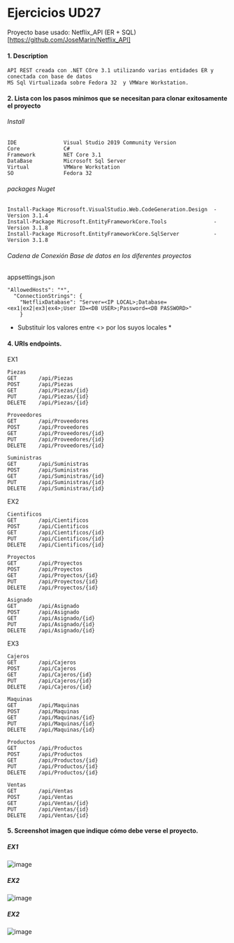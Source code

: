 # Ejercicios UD27
Proyecto base usado: Netflix_API (ER + SQL) [https://github.com/JoseMarin/Netflix_API]

#### 1. Description
```
API REST creada con .NET COre 3.1 utilizando varias entidades ER y conectada con base de datos 
MS Sql Virtualizada sobre Fedora 32  y VMWare Workstation.
```

#### 2. Lista con los pasos mínimos que se necesitan para clonar exitosamente el proyecto

###### Install
```
IDE               Visual Studio 2019 Community Version
Core              C# 
Framework         NET Core 3.1
DataBase          Microsoft Sql Server 
Virtual           VMWare Workstation
SO                Fedora 32
```
###### packages Nuget 
```
Install-Package Microsoft.VisualStudio.Web.CodeGeneration.Design  -Version 3.1.4
Install-Package Microsoft.EntityFrameworkCore.Tools               -Version 3.1.8
Install-Package Microsoft.EntityFrameworkCore.SqlServer           -Version 3.1.8
```
###### Cadena de Conexión Base de datos en los diferentes proyectos
appsettings.json
```
"AllowedHosts": "*",
  "ConnectionStrings": {
    "NetflixDatabase": "Server=<IP LOCAL>;Database=<ex1|ex2|ex3|ex4>;User ID=<DB USER>;Password=<DB PASSWORD>"
    }
```
* Substituir los valores entre <> por los suyos locales *
#### 4. URIs endpoints.
EX1
```
Piezas
GET       /api/Piezas
POST      /api/Piezas
GET       /api/Piezas/{id}
PUT       /api/Piezas/{id}
DELETE    /api/Piezas/{id}

Proveedores
GET       /api/Proveedores
POST      /api/Proveedores
GET       /api/Proveedores/{id}
PUT       /api/Proveedores/{id}
DELETE    /api/Proveedores/{id}

Suministras
GET       /api/Suministras
POST      /api/Suministras
GET       /api/Suministras/{id}
PUT       /api/Suministras/{id}
DELETE    /api/Suministras/{id}
```
EX2
```
Cientificos
GET       /api/Cientificos
POST      /api/Cientificos
GET       /api/Cientificos/{id}
PUT       /api/Cientificos/{id}
DELETE    /api/Cientificos/{id}

Proyectos
GET       /api/Proyectos
POST      /api/Proyectos
GET       /api/Proyectos/{id}
PUT       /api/Proyectos/{id}
DELETE    /api/Proyectos/{id}

Asignado
GET       /api/Asignado
POST      /api/Asignado
GET       /api/Asignado/{id}
PUT       /api/Asignado/{id}
DELETE    /api/Asignado/{id}
```
EX3
```
Cajeros
GET       /api/Cajeros
POST      /api/Cajeros
GET       /api/Cajeros/{id}
PUT       /api/Cajeros/{id}
DELETE    /api/Cajeros/{id}

Maquinas
GET       /api/Maquinas
POST      /api/Maquinas
GET       /api/Maquinas/{id}
PUT       /api/Maquinas/{id}
DELETE    /api/Maquinas/{id}

Productos
GET       /api/Productos
POST      /api/Productos
GET       /api/Productos/{id}
PUT       /api/Productos/{id}
DELETE    /api/Productos/{id}

Ventas
GET       /api/Ventas
POST      /api/Ventas
GET       /api/Ventas/{id}
PUT       /api/Ventas/{id}
DELETE    /api/Ventas/{id}
```

#### 5. Screenshot imagen que indique cómo debe verse el proyecto.
##### EX1
![image](https://i.imgur.com/ldKpJAs.png)
##### EX2
![image](https://i.imgur.com/YpiRAAE.png)
##### EX2
![image](https://i.imgur.com/3TjfnWO.png)
